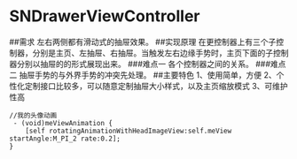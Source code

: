 # SNDrawerViewController
##需求
    左右两侧都有滑动式的抽屉效果。
##实现原理
    在更控制器上有三个子控制器，分别是主页、左抽屉、右抽屉。当触发左右边缘手势时，主页下面的子控制器分别以抽屉的的形式展现出来。
###难点一
    各个控制器之间的关系。
###难点二
    抽屉手势的与外界手势的冲突先处理。
##主要特色
    1、使用简单，方便
    2、个性化定制接口比较多，可以随意定制抽屉大小样式，以及主页缩放模式
    3、可维护性高
```
//我的头像动画
 - (void)meViewAnimation {
	[self rotatingAnimationWithHeadImageView:self.meView startAngle:M_PI_2 rate:0.2];
}
```
